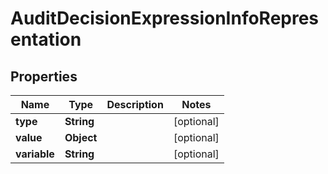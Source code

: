 
# AuditDecisionExpressionInfoRepresentation

## Properties
Name | Type | Description | Notes
------------ | ------------- | ------------- | -------------
**type** | **String** |  |  [optional]
**value** | **Object** |  |  [optional]
**variable** | **String** |  |  [optional]




